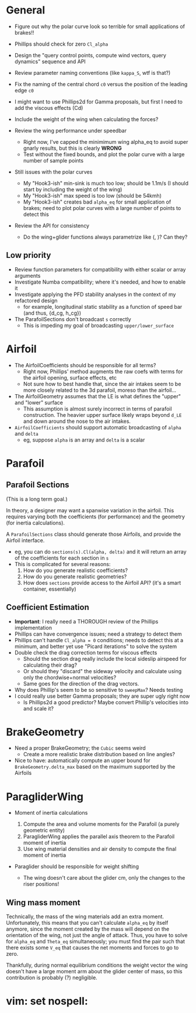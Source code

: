 # General
 * Figure out why the polar curve look so terrible for small applications of brakes!!
 * Phillips should check for zero `Cl_alpha`
 * Design the "query control points, compute wind vectors, query dynamics" sequence and API
 * Review parameter naming conventions (like `kappa_S`, wtf is that?)
 * Fix the naming of the central chord `c0` versus the position of the leading edge `c0`

 * I might want to use Phillips2d for Gamma proposals, but first I need to add the viscous effects (Cd)
 * Include the weight of the wing when calculating the forces?

 * Review the wing performance under speedbar
   * Right now, I've capped the minimimum wing alpha_eq to avoid super gnarly results, but this is clearly **WRONG**
   * Test without the fixed bounds, and plot the polar curve with a large number of sample points
 * Still issues with the polar curves
   * My "Hook3-ish" min-sink is much too low; should be 1.1m/s (I should start by including the weight of the wing)
   * My "Hook3-ish" max speed is too low (should be 54kmh)
   * My "Hook3-ish" creates bad `alpha_eq` for small application of brakes; need to plot polar curves with a large number of points to detect this


 * Review the API for consistency
   * Do the wing+glider functions always parametrize like (<wing stuff>, <environment stuff>)? Can they?

## Low priority
 * Review function parameters for compatibility with either scalar or array arguments
 * Investigate Numba compatibility; where it's needed, and how to enable it
 * Investigate applying the PFD stability analyses in the context of my refactored design
    * for example, longitudinal static stability as a function of speed bar (and thus, {d_cg, h_cg})
 * The ParafoilSections don't broadcast `s` correctly
    * This is impeding my goal of broadcasting `upper/lower_surface`


# Airfoil
 * The AirfoilCoefficients should be responsible for all terms?
    * Right now, Phillips' method augments the raw coefs with terms for the airfoil opening, surface effects, etc
    * Not sure how to best handle that, since the air intakes seem to be more closely related to the 3d parafoil, moreso than the airfoil...
 * The AirfoilGeometry assumes that the LE is what defines the "upper" and "lower" surface
    * This assumption is almost surely incorrect in terms of parafoil construction. The heavier upper surface likely wraps beyond `d_LE` and down around the nose to the air intakes.
 * `AirfoilCoefficients` should support automatic broadcasting of `alpha` and `delta`
    * eg, suppose `alpha` is an array and `delta` is a scalar

# Parafoil

## Parafoil Sections
(This is a long term goal.)

In theory, a designer may want a spanwise variation in the airfoil. This requires varying both the coefficients (for performance) and the geometry (for inertia calculations).

A `ParafoilSections` class should generate those Airfoils, and provide the Airfoil interface.
 * eg, you can do `sections(s).Cl(alpha, delta)` and it will return an array of the coefficients for each section in `s`
 * This is complicated for several reasons:
    1. How do you generate realistic coefficients?
    2. How do you generate realistic geometries?
    3. How does `sections` provide access to the Airfoil API? (it's a smart container, essentially)


## Coefficient Estimation
 * **Important**: I really need a THOROUGH review of the Phillips implementation
 * Phillips can have convergence issues; need a strategy to detect them
 * Phillips can't handle `Cl_alpha = 0` conditions; needs to detect this at a minimum, and better yet use "Picard iterations" to solve the system
 * Double check the drag correction terms for viscous effects
    * Should the section drag really include the local sideslip airspeed for calculating their drag?
    * Or should they "discard" the sideway velocity and calculate using only the chordwise+normal velocities?
    * Same goes for the direction of the drag vectors.
 * Why does Phillip's seem to be so sensitive to `sweepMax`? Needs testing
 * I could really use better Gamma proposals; they are super ugly right now
    * Is Phillips2d a good predictor? Maybe convert Phillip's velocities into <Gamma> and scale it?


# BrakeGeometry
 * Need a proper BrakeGeometry; the `Cubic` seems weird
    * Create a more realistic brake distribution based on line angles?
 * Nice to have: automatically compute an upper bound for `BrakeGeometry.delta_max` based on the maximum supported by the Airfoils


# ParagliderWing
 * Moment of inertia calculations
    1. Compute the area and volume moments for the Parafoil (a purely geometric entity)
    2. ParagliderWing applies the parallel axis theorem to the Parafoil moment of inertia
    3. Use wing material densities and air density to compute the final moment of inertia

 * Paraglider should be responsible for weight shifting
    * The wing doesn't care about the glider cm, only the changes to the riser positions!

## Wing mass moment
Technically, the mass of the wing materials add an extra moment. Unfortunately, this means that you can't calculate `alpha_eq` by itself anymore, since the moment created by the mass will depend on the orientation of the wing, not just the angle of attack. Thus, you have to solve for `alpha_eq` and `Theta_eq` simultaneously; you must find the pair such that there exists some `V_eq` that causes the net moments and forces to go to zero.

Thankfully, during normal equilibrium conditions the weight vector the wing doesn't have a large moment arm about the glider center of mass, so this contribution is probably (?) negligible.

# vim: set nospell:
